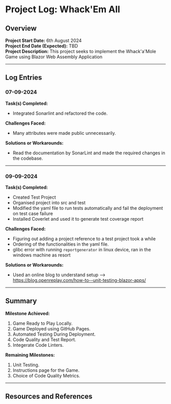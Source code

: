 # Project Log: Whack'Em All

## Overview
**Project Start Date:** 6th August 2024  
**Project End Date (Expected):** TBD  
**Project Description:** This project seeks to implement the Whack'a'Mole Game using Blazor Web Assembly Application

---

## Log Entries

### 07-09-2024

**Task(s) Completed:**  
- Integrated Sonarlint and refactored the code.

**Challenges Faced:**  
- Many attributes were made public unnecessarily.

**Solutions or Workarounds:**  
- Read the documentation by SonarLint and made the required changes in the codebase.

---
### 09-09-2024

**Task(s) Completed:**  
- Created Test Project
- Organised project into src and test
- Modified the yaml file to run tests automatically and fail the deployment on test case failure
- Installed Coverlet and used it to generate test coverage report

**Challenges Faced:**  
- Figuring out adding a project reference to a test project took a while
- Ordering of the functionalities in the yaml file.
- glibc error with running `reportgenerator` in linux device, ran in the windows machine as resort

**Solutions or Workarounds:**  
- Used an online blog to understand setup --> https://blog.openreplay.com/how-to--unit-testing-blazor-apps/

---

## Summary 

**Milestone Achieved:** 
1. Game Ready to Play Locally.
2. Game Deployed using GitHub Pages.
3. Automated Testing During Deployment.
4. Code Quality and Test Report.
5. Integerate Code Linters.

**Remaining Milestones:** 
1. Unit Testing.
2. Instructions page for the Game.
3. Choice of Code Quality Metrics.

---

## Resources and References 

